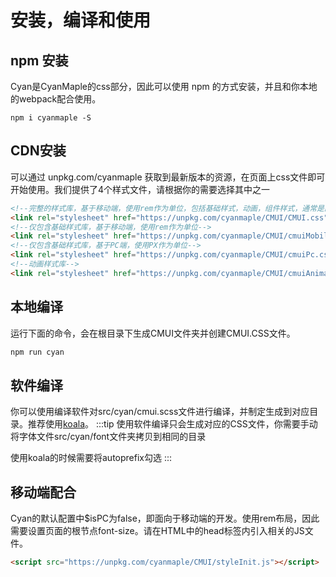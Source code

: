# 安装，编译和使用
## npm 安装
Cyan是CyanMaple的css部分，因此可以使用 npm 的方式安装，并且和你本地的webpack配合使用。
```
npm i cyanmaple -S
```
## CDN安装
可以通过 unpkg.com/cyanmaple 获取到最新版本的资源，在页面上css文件即可开始使用。我们提供了4个样式文件，请根据你的需要选择其中之一
```html
<!--完整的样式库，基于移动端，使用rem作为单位，包括基础样式，动画，组件样式，通常是配合maple组件使用-->
<link rel="stylesheet" href="https://unpkg.com/cyanmaple/CMUI/CMUI.css">
<!--仅包含基础样式库，基于移动端，使用rem作为单位-->
<link rel="stylesheet" href="https://unpkg.com/cyanmaple/CMUI/cmuiMobile.css">
<!--仅包含基础样式库，基于PC端，使用PX作为单位-->
<link rel="stylesheet" href="https://unpkg.com/cyanmaple/CMUI/cmuiPc.css">
<!--动画样式库-->
<link rel="stylesheet" href="https://unpkg.com/cyanmaple/CMUI/cmuiAnimate.css">

```
## 本地编译
运行下面的命令，会在根目录下生成CMUI文件夹并创建CMUI.CSS文件。
```html
npm run cyan
```
## 软件编译
你可以使用编译软件对src/cyan/cmui.scss文件进行编译，并制定生成到对应目录。推荐使用[koala](http://koala-app.com)。
:::tip
使用软件编译只会生成对应的CSS文件，你需要手动将字体文件src/cyan/font文件夹拷贝到相同的目录

使用koala的时候需要将autoprefix勾选
:::
## 移动端配合
Cyan的默认配置中$isPC为false，即面向于移动端的开发。使用rem布局，因此需要设置页面的根节点font-size。请在HTML中的head标签内引入相关的JS文件。
```html
<script src="https://unpkg.com/cyanmaple/CMUI/styleInit.js"></script>
```